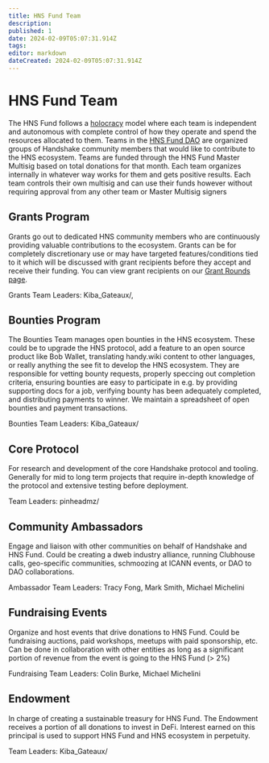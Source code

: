 ```yaml
---
title: HNS Fund Team
description: 
published: 1
date: 2024-02-09T05:07:31.914Z
tags: 
editor: markdown
dateCreated: 2024-02-09T05:07:31.914Z
---
```


# HNS Fund Team

The HNS Fund follows a [holocracy](https://en.wikipedia.org/wiki/Holacracy) model where each team is independent and autonomous with complete control of how they operate and spend the resources allocated to them. Teams in the [HNS Fund DAO](https://en.handypedia.org/wiki/HNS_Fund) are organized groups of Handshake community members that would like to contribute to the HNS ecosystem. Teams are funded through the HNS Fund Master Multisig based on total donations for that month. Each team organizes internally in whatever way works for them and gets positive results. Each team controls their own multisig and can use their funds however without requiring approval from any other team or Master Multisig signers

## Grants Program
Grants go out to dedicated HNS community members who are continuously providing valuable contributions to the ecosystem. Grants can be for completely discretionary use or may have targeted features/conditions tied to it which will be discussed with grant recipients before they accept and receive their funding. You can view grant recipients on our [Grant Rounds page](/en/hnsfund_grants).

Grants Team Leaders: Kiba_Gateaux/,


## Bounties Program
The Bounties Team manages open bounties in the HNS ecosystem. These could be to upgrade the HNS protocol, add a feature to an open source product like Bob Wallet, translating handy.wiki content to other languages, or really anything the see fit to develop the HNS ecosystem. They are responsible for vetting bounty requests, properly speccing out completion criteria, ensuring bounties are easy to participate in e.g. by providing supporting docs for a job, verifying bounty has been adequately completed, and distributing payments to winner. We maintain a spreadsheet of open bounties and payment transactions.

Bounties Team Leaders: Kiba_Gateaux/


## Core Protocol
For research and development of the core Handshake protocol and tooling. Generally for mid to long term projects that require in-depth knowledge of the protocol and extensive testing before deployment.

Team Leaders: pinheadmz/


## Community Ambassadors
Engage and liaison with other communities on behalf of Handshake and HNS Fund. Could be creating a dweb industry alliance, running Clubhouse calls, geo-specific communities, schmoozing at ICANN events, or DAO to DAO collaborations.

Ambassador Team Leaders: Tracy Fong, Mark Smith, Michael Michelini


## Fundraising Events
Organize and host events that drive donations to HNS Fund. Could be fundraising auctions, paid workshops, meetups with paid sponsorship, etc. Can be done in collaboration with other entities as long as a significant portion of revenue from the event is going to the HNS Fund (> 2%)

Fundraising Team Leaders: Colin Burke, Michael Michelini


## Endowment
In charge of creating a sustainable treasury for HNS Fund. The Endowment receives a portion of all donations to invest in DeFi. Interest earned on this principal is used to support HNS Fund and HNS ecosystem in perpetuity.

Team Leaders: Kiba_Gateaux/


